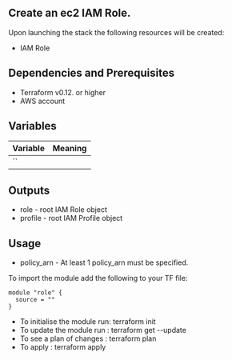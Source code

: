 ## Create an ec2 IAM Role. 

Upon launching the stack the following resources will be created:

 * IAM Role

## Dependencies and Prerequisites
 * Terraform v0.12. or higher
 * AWS account


## Variables
| Variable | Meaning |
| :------- | :----- |
| ``| |

## Outputs
 * role - root IAM Role object
 * profile - root IAM Profile object

## Usage

 * policy_arn - At least 1 policy_arn must be specified.

To import the module add the following to your TF file:
```
module "role" {
  source = ""
}
```
* To initialise the module run: terraform init
* To update the module run    : terraform get --update
* To see a plan of changes    : terraform plan
* To apply                    : terraform apply 

